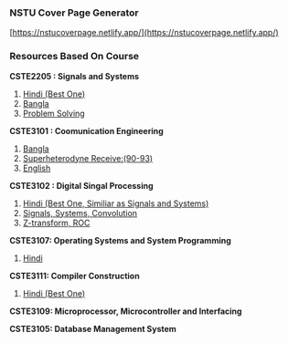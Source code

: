 ### NSTU Cover Page Generator

[https://nstucoverpage.netlify.app/](https://nstucoverpage.netlify.app/)

### Resources Based On Course

**CSTE2205 : Signals and Systems**

1. [Hindi (Best One)](https://www.youtube.com/watch?v=x5qRAihZRks&list=PL9RcWoqXmzaIG-RWneeqDJ-FCt66S15pl&index=2)
2. [Bangla](https://www.youtube.com/playlist?list=PLVoS_Csfrfm6ZspJ43Sc0JpwqwP77y6Af)
3. [ Problem Solving](https://www.youtube.com/playlist?list=PLXOYj6DUOGrrAlYxrAu5U2tteJTrSe5Gt)

**CSTE3101 : Coomunication Engineering**

1. [Bangla](https://www.youtube.com/watch?v=AJ-QfSSgXTg&list=PLMjaJoGgWV1nNjZXvcps2TrjdloXQxwbn&index=2&ab_channel=RojibEEEAcademy)
1. [Superheterodyne Receive:(90-93)](https://www.youtube.com/watch?v=gwW0MnNVevY&list=PLc3zKsWdO93e2I625YDlXi0LlbBth1QpB&index=93&ab_channel=RKClasses)
1. [English](https://www.youtube.com/watch?v=kAs8OerKRmc&list=PLgwJf8NK-2e7uyUYrpgUUQowmRuKxRdwp&index=1&ab_channel=EngineeringFunda)

**CSTE3102 : Digital Singal Processing**

1. [ Hindi (Best One, Similiar as Signals and Systems)](https://www.youtube.com/watch?v=x5qRAihZRks&list=PL9RcWoqXmzaIG-RWneeqDJ-FCt66S15pl&index=2)
2. [ Signals, Systems, Convolution](https://www.youtube.com/playlist?list=PLnPkMfyANm0yc6SZKH76QyucOZBPUUEYP)
3. [Z-transform, ROC](https://www.youtube.com/playlist?list=PLnPkMfyANm0wJwZcN0IyyunDdDRdG6-ua)

**CSTE3107: Operating Systems and System Programming**

1. [Hindi](https://www.youtube.com/playlist?list=PLG9aCp4uE-s17rFjWM8KchGlffXgOzzVP)

**CSTE3111: Compiler Construction**

1. [Hindi (Best One)](https://www.youtube.com/playlist?list=PL1QH9gyQXfguPNDTsnG90W2kBDQpYLDQr)

**CSTE3109: Microprocessor, Microcontroller and Interfacing**

**CSTE3105: Database Management System**
